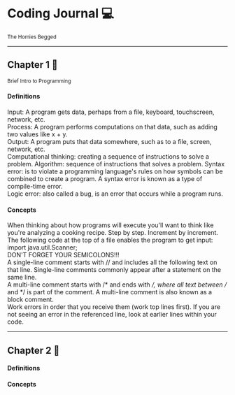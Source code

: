 # Coding Journal :computer:  
<sub> The Homies Begged </sub>

---------------------------------------------------------------------------------------------------------------------------------------------------------

## Chapter 1   :blue_book:
<sub>Brief Intro to Programming </sub>

#### Definitions
Input: A program gets data, perhaps from a file, keyboard, touchscreen, network, etc.  
Process: A program performs computations on that data, such as adding two values like x + y.  
Output: A program puts that data somewhere, such as to a file, screen, network, etc.  
Computational thinking: creating a sequence of instructions to solve a problem. 
Algorithm: sequence of instructions that solves a problem. 
Syntax error: is to violate a programming language's rules on how symbols can be combined to create a program. A syntax error is known as a type of compile-time error.  
Logic error: also called a bug, is an error that occurs while a program runs. 


#### Concepts
When thinking about how programs will execute you'll want to think like you're analyzing a cooking recipe. Step by step. Increment by increment.   
The following code at the top of a file enables the program to get input: import java.util.Scanner;  
DON'T FORGET YOUR SEMICOLONS!!!   
A single-line comment starts with // and includes all the following text on that line. Single-line comments commonly appear after a statement on the same line.  
A multi-line comment starts with /* and ends with */, where all text between /* and */ is part of the comment. A multi-line comment is also known as a block comment.  
Work errors in order that you receive them (work top lines first). If you are not seeing an error in the referenced line, look at earlier lines within your code.  

---------------------------------------------------------------------------------------------------------------------------------------------------------

## Chapter 2   :triangular_ruler:

#### Definitions

#### Concepts
